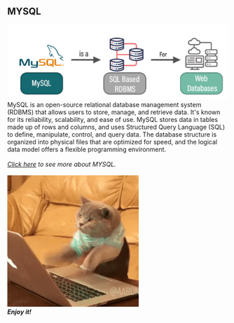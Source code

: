 ## MYSQL
![](SQL_desc...png) <br>
MySQL is an open-source relational database management system (RDBMS) that allows users to store, manage, and retrieve data. It's known for its reliability, scalability, and ease of use. 
MySQL stores data in tables made up of rows and columns, and uses Structured Query Language (SQL) to define, manipulate, control, and query data. The database structure is organized into physical files that are optimized for speed, and the logical data model offers a flexible programming environment.
<br><br>
*[Click here](https://dev.mysql.com/doc/refman/8.4/en/what-is-mysql.html) to see more about MYSQL.*
<br><br>
![](2GU.gif)
<br>
***Enjoy it!***
